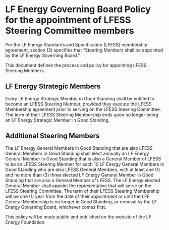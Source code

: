 # LF Energy Governing Board Policy for the appointment of LFESS Steering Committee members

Per the LF Energy Standards and Specification (LFESS) membership agreement, section (2) specifies that “Steering Members shall be appointed by the LF Energy Governing Board.”

This document defines the process and policy for appointing LFESS Steering Members.

## LF Energy Strategic Members

Every LF Energy Strategic Member in Good Standing shall be entitled to become an LFESS Steering Member, provided they execute the LFESS Membership agreement prior to serving on the LFESS Steering Committee. The term of their LFESS Steering Membership ends upon no longer being an LF Energy Strategic Member in Good Standing.

## Additional Steering Members

The LF Energy General Members in Good Standing that are also LFESS General Members in Good Standing shall elect annually an LF Energy General Member in Good Standing that is also a General Member of LFESS to be an LFESS Steering Member for each 10 LF Energy General Members in Good Standing who are also LFESS General Members, with at least one (1) and no more than (3) three elected LF Energy General Member in Good Standing that are also a General Member of LFESS. The LF Energy elected General Member shall appoint the representative that will serve on the LFESS Steering Committee. The term of their LFESS Steering Membership will be one (1) year from the date of their appointment or until the LFE General Membership is no longer in Good Standing, or removal by the LF Energy Governing Board, whichever comes first.

This policy will be made public and published on the website of the LF Energy Foundation.
